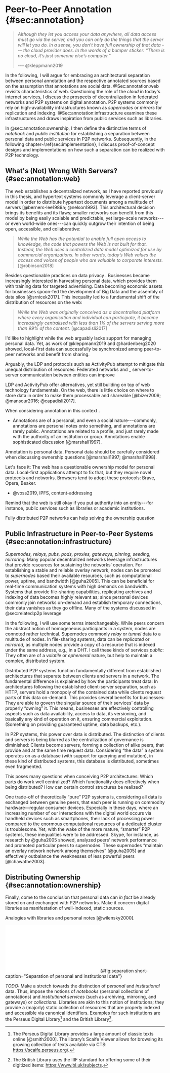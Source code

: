 # Peer-to-Peer Annotation {#sec:annotation}

> _Although they let you access your data anywhere, all data access must go via the server, and you can only do the things that the server will let you do. In a sense, you don’t have full ownership of that data --- the cloud provider does. In the words of a bumper sticker: “There is no cloud, it’s just someone else’s computer.”_
> 
> --- @kleppmann2019

<!-- introduction - ? -->

In the following, I will argue for embracing an architectural separation between personal annotation and the respective annotated sources based on the assumption that annotations are social data. @Sec:annotation:web revisits characteristics of web. Questioning the role of the _cloud_ in today's internet services, I discuss the prospects of decentralization in federated networks and P2P systems on digital annotation. P2P systems commonly rely on high-availability infrastructures known as _supernodes_ or _mirrors_ for replication and indexing. @Sec:annotation:infrastructure examines these infrastructures and draws inspiration from public services such as libraries.

In @sec:annotation:ownership, I then define the distinctive terms of _notebook_ and _public institution_ for establishing a separation between personal data and public services in P2P networks. Subsequently, in the following chapter~\ref{sec:implementation}, I discuss proof-of-concept designs and implementations on how such a separation can be realized with P2P technology.

## What's (Not) Wrong With Servers? {#sec:annotation:web}

The web establishes a decentralized network, as I have reported previously in this thesis, and hypertext systems commonly leverage a client-server model in order to distribute hypertext documents among a multitude of servers [@berners-lee1989a; @nelson1993]. This architectural decision brings its benefits and its flaws; smaller networks can benefit from this model by being easily scalable and predictable, yet large-scale networks---or even world-wide ones---can quickly outgrow their intention of being open, accessible, and collaborative:

> _While the Web has the potential to enable full open access to knowledge, the code that powers the Web is not built for that. Instead, the Web uses a centralized data model optimized for use by commercial organizations. In other words, today’s Web values the access and voices of people who are valuable to corporate interests._ [@robinson2018]

<!-- web's issues with personal data -->
Besides questionable practices on data privacy . Businesses became increasingly interested in harvesting personal data, which provides them with training data for targeted advertising. Data becoming economic assets for businesses spoon-fed the development of Big Data and the assembly of data silos [@srnicek2017]. This inequality led to a fundamental shift of the distribution of resources on the web:

> _While the Web was originally conceived as a decentralised platform where every organisation and individual can participate, it became increasingly centralised with less than 1% of the servers serving more than 99% of the content._ [@capadisli2017]

<!-- personal data / static data -->
I'd like to highlight while the web arguably lacks support for managing personal data. Yet, as work of @kleppmann2019 and @hardenberg2020 showed, local-first data can successfully be synchronized among peer-to-peer networks and benefit from sharing.

<!-- prospects of LDP and federated networks -->
Arguably, the LDP and protocols such as ActivityPub attempt to mitigate this unequal distribution of resources: Federated networks and _ server-to-server communication between entities can improve 

LDP and ActivityPub offer alternatives, yet still building on top of web technology fundamentals. On the web, there is little choice on where to store data in order to make them processable and shareable [@bizer2009; @mansour2016; @capadisli2017].

<!-- annotations are discussion and thus personal data -->
When considering annotation in this context . 

* Annotations are of a personal, and even a social nature---commonly, annotations are personal notes onto something, and annotations are rarely public. Annotations are related to a profile, and just rarely made with the authority of an institution or group. Annotations enable sophisticated discussion [@marshall1997].

Annotation is personal data. Personal data should be carefully considered when discussing ownership questions [@marshall1997; @marshall1998]. 

<!-- modern peer-to-peer protocols increasingly grow in adoption in web browsers -->
Let's face it: The web has a questionable ownership model for personal data. Local-first applications attempt to fix that, but they require novel protocols and networks. Browsers tend to adopt these protocols: Brave, Opera, Beaker.
* @voss2019, IPFS, content-addressing

<!-- summarize: p2p for personal data. but even p2p systems have some kind of public infrastructure -->
Remind that the web is still okay if you put authority into an entity---for instance, public services such as libraries or academic institutions. 

Fully distributed P2P networks can help solving the ownership question 

## Public Infrastructure in Peer-to-Peer Systems {#sec:annotation:infrastructure}

_Supernodes, relays, pubs, pods, proxies, gateways, pinning, seeding, mirroring:_ Many popular decentralized networks leverage infrastructures that provide resources for sustaining the networks’ operation. For establishing a stable and reliable overlay network, nodes can be promoted to _supernodes_ based their available resources, such as computational power, uptime, and bandwidth [@guha2005]. This can be beneficial for real-time communication systems with high demands on bandwidth. Systems that provide file-sharing capabilities, replicating archives and indexing of data becomes highly relevant as; since personal devices commonly join networks on-demand and establish temporary connections, their data vanishes as they go offline. Many of the systems discussed in @sec:related:p2p leverage 

In the following, I will use some terms interchangeably. While peers concern the abstract notion of homogeneous participants in a system, nodes are connoted rather technical. Supernodes commonly _relay_ or _tunnel_ data to a multitude of nodes. In file-sharing systems, data can be _replicated_ or _mirrored_, as multiple nodes provide a copy of a resource that is indexed under the same address, e.g., in a DHT. I call these kinds of services _public_: They often are of a _volatile_ or _ephemeral_ nature, but help to maintain a complex, distributed system.

Distributed P2P systems function fundamentally different from established architectures that separate between clients and servers in a network. The fundamental difference is explained by how the participants treat data: In architectures following the established client-server separation, such as HTTP, servers hold a monopoly of the contained data while clients request parts of this data on-demand. This provides several benefits for businesses: They are able to govern the singular source of their services’ data by properly “owning” it. This means, businesses are effectively controlling aspects such as data availability, access to data, its versioning, and basically any kind of operation on it, ensuring commercial exploitation. (Something on providing guaranteed uptime, data backups, etc.).

In P2P systems, this power over data is distributed. The distinction of clients and servers is being blurred as the centralization of governance is diminished: Clients become servers, forming a collection of alike peers, that provide and at the same time request data. Considering “the data” a system operates on as a database (with support for querying and mutation), in these kind of distributed systems, this database is distributed, sometimes even fragmented.

This poses many questions when conceiving P2P architectures: Which parts do work well centralized? Which functionality does effectively when being distributed? How can certain control structures be realized?

One trade-off of theoretically “pure” P2P systems is, considering all data is exchanged between genuine peers, that each peer is running on commodity hardware—regular consumer devices. Especially in these days, where an increasing number of our interactions with the digital world occurs via handheld devices such as smartphones, their lack of processing power compared to the enormous computational resources of a dedicated cluster is troublesome. Yet, with the wake of the more mature, “smarter” P2P systems, these inequalities were to be addressed. Skype, for instance, as research by @guha2005 showed, analyzed peers’ network performance and promoted particular peers to supernodes. These supernodes “maintain an overlay network network among themselves” [@guha2005] and effectively outbalance the weaknesses of less powerful peers [@chawathe2003].

## Distributing Ownership {#sec:annotation:ownership}

Finally, come to the conclusion that personal data can _in fact_ be already stored on and exchanged with P2P networks. Make it concern digital libraries as manifestation of well-indexed, static sources.

Analogies with libraries and personal notes [@wilensky2000].

![Separation of annotations as personal data and resources as institutional data.](figures/ownership-separation.pdf){#fig:separation short-caption="Separation of personal and institutional data"}

_TODO:_ Make a stretch towards the distinction of _personal_ and _institutional_ data. Thus, impose the notions of _notebooks_ (personal collections of annotations) and _institutional services_ (such as archiving, mirroring, and gateways) or _collections_. Libraries are akin to this notion of institutions; they provide a (majorly) static collection of resources that are properly indexed and accessible via canonical identifiers. Examples for such institutions are the Perseus Digital Library[^perseus-dl] and the British Library[^british-library].

[^perseus-dl]: The Perseus Digital Library provides a large amount of classic texts online [@smith2000]. The library’s Scaife Viewer allows for browsing its growing collection of texts available via CTS: <https://scaife.perseus.org/>.
[^british-library]: The British Library uses the IIIF standard for offering some of their digitized items: <https://www.bl.uk/subjects>.
